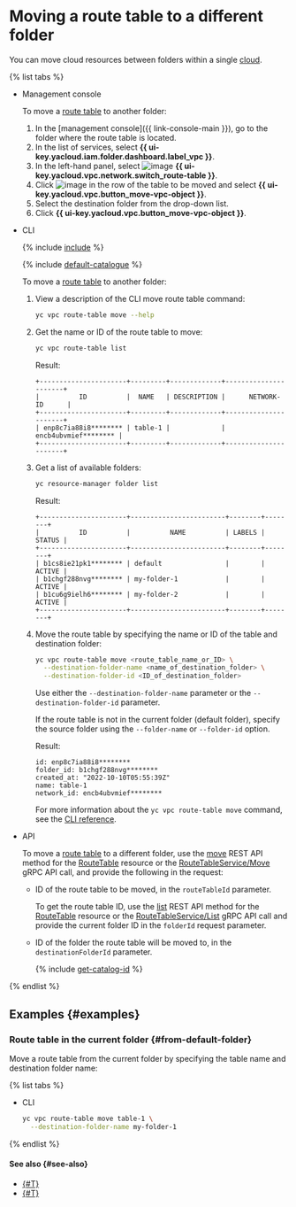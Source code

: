 # Moving a route table to a different folder

You can move cloud resources between folders within a single [cloud](../../resource-manager/concepts/resources-hierarchy.md).

{% list tabs %}

- Management console

   To move a [route table](../concepts/static-routes.md) to another folder:

   1. In the [management console]({{ link-console-main }}), go to the folder where the route table is located.
   1. In the list of services, select **{{ ui-key.yacloud.iam.folder.dashboard.label_vpc }}**.
   1. In the left-hand panel, select ![image](../../_assets/vpc/route-tables.svg) **{{ ui-key.yacloud.vpc.network.switch_route-table }}**.
   1. Click ![image](../../_assets/options.svg) in the row of the table to be moved and select **{{ ui-key.yacloud.vpc.button_move-vpc-object }}**.
   1. Select the destination folder from the drop-down list.
   1. Click **{{ ui-key.yacloud.vpc.button_move-vpc-object }}**.

- CLI

   {% include [include](../../_includes/cli-install.md) %}

   {% include [default-catalogue](../../_includes/default-catalogue.md) %}

   To move a [route table](../concepts/static-routes.md) to another folder:

   1. View a description of the CLI move route table command:

      ```bash
      yc vpc route-table move --help
      ```

   1. Get the name or ID of the route table to move:

      ```bash
      yc vpc route-table list
      ```
      Result:
      ```text
      +----------------------+---------+-------------+----------------------+
      |          ID          |  NAME   | DESCRIPTION |      NETWORK-ID      |
      +----------------------+---------+-------------+----------------------+
      | enp8c7ia88i8******** | table-1 |             | encb4ubvmief******** |
      +----------------------+---------+-------------+----------------------+
      ```

   1. Get a list of available folders:

      ```bash
      yc resource-manager folder list
      ```

      Result:
      ```text
      +----------------------+------------------------+--------+--------+
      |          ID          |          NAME          | LABELS | STATUS |
      +----------------------+------------------------+--------+--------+
      | b1cs8ie21pk1******** | default                |        | ACTIVE |
      | b1chgf288nvg******** | my-folder-1            |        | ACTIVE |
      | b1cu6g9ielh6******** | my-folder-2            |        | ACTIVE |
      +----------------------+------------------------+--------+--------+
      ```

   1. Move the route table by specifying the name or ID of the table and destination folder:

      ```bash
      yc vpc route-table move <route_table_name_or_ID> \
        --destination-folder-name <name_of_destination_folder> \
        --destination-folder-id <ID_of_destination_folder>
      ```
      Use either the `--destination-folder-name` parameter or the `--destination-folder-id` parameter.

      If the route table is not in the current folder (default folder), specify the source folder using the `--folder-name` or `--folder-id` option.

      Result:
      ```text
      id: enp8c7ia88i8********
      folder_id: b1chgf288nvg********
      created_at: "2022-10-10T05:55:39Z"
      name: table-1
      network_id: encb4ubvmief********
      ```
      For more information about the `yc vpc route-table move` command, see the [CLI reference](../../cli/cli-ref/managed-services/vpc/route-table/move.md).

- API

   To move a [route table](../concepts/static-routes.md) to a different folder, use the [move](../api-ref/RouteTable/move.md) REST API method for the [RouteTable](../api-ref/RouteTable/index.md) resource or the [RouteTableService/Move](../api-ref/grpc/route_table_service.md#Move) gRPC API call, and provide the following in the request:

   * ID of the route table to be moved, in the `routeTableId` parameter.

      To get the route table ID, use the [list](../api-ref/RouteTable/list) REST API method for the [RouteTable](../api-ref/RouteTable/index.md) resource or the [RouteTableService/List](../api-ref/grpc/route_table_service.md#List) gRPC API call and provide the current folder ID in the `folderId` request parameter.

   * ID of the folder the route table will be moved to, in the `destinationFolderId` parameter.

      {% include [get-catalog-id](../../_includes/get-catalog-id.md) %}

{% endlist %}

## Examples {#examples}

### Route table in the current folder {#from-default-folder}

Move a route table from the current folder by specifying the table name and destination folder name:

{% list tabs %}

- CLI

   ```bash
   yc vpc route-table move table-1 \
     --destination-folder-name my-folder-1
   ```

{% endlist %}


#### See also {#see-also}

* [{#T}](network-move.md)
* [{#T}](subnet-move.md)

